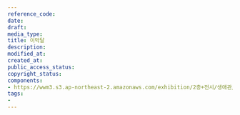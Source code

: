 ```yaml
---
reference_code: 
date: 
draft: 
media_type: 
title: 이막달
description: 
modified_at: 
created_at: 
public_access_status: 
copyright_status: 
components:
- https://wwm3.s3.ap-northeast-2.amazonaws.com/exhibition/2층+전시/생애관/할머니들/이막달.jpg
tags:
- 
---
```

